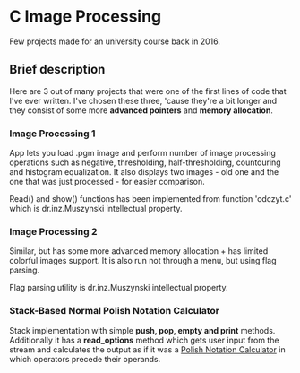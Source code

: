 # C Image Processing

Few projects made for an university course back in 2016.

## Brief description

Here are 3 out of many projects that were one of the first lines of code that I've ever written.
I've chosen these three, 'cause they're a bit longer and they consist of some more **advanced pointers** and **memory allocation**.

### Image Processing 1

App lets you load .pgm image and perform number of image processing operations such as negative, thresholding, half-thresholding, countouring and histogram equalization. It also displays two images - old one and the one that was just processed - for easier comparison.

Read() and show() functions has been implemented from
function 'odczyt.c' which is dr.inz.Muszynski intellectual property.

### Image Processing 2

Similar, but has some more advanced memory allocation + has limited colorful images support. It is also run not through a menu, but using flag parsing.

Flag parsing utility is dr.inz.Muszynski intellectual property.

### Stack-Based Normal Polish Notation Calculator

Stack implementation with simple **push, pop, empty and print** methods.
Additionally it has a **read_options** method which gets user input from the stream and calculates the output as if it was a
[Polish Notation Calculator](https://en.wikipedia.org/wiki/Polish_notation) in which operators precede their operands.
